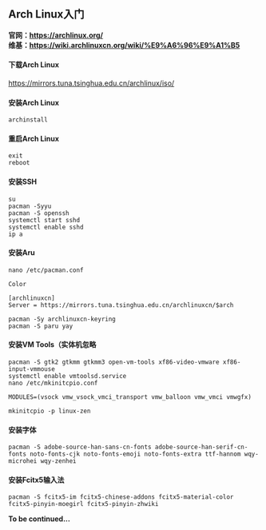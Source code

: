 ## Arch Linux入门
**官网：https://archlinux.org/**  
**维基：https://wiki.archlinuxcn.org/wiki/%E9%A6%96%E9%A1%B5**
#### **下载Arch Linux**
https://mirrors.tuna.tsinghua.edu.cn/archlinux/iso/
#### **安装Arch Linux**
`archinstall`
#### 重启Arch Linux
`exit`  
`reboot`
#### 安装SSH
`su`  
`pacman -Syyu`  
`pacman -S openssh`  
`systemctl start sshd`  
`systemctl enable sshd`  
`ip a`
#### 安装Aru
`nano /etc/pacman.conf`
```
Color

[archlinuxcn]
Server = https://mirrors.tuna.tsinghua.edu.cn/archlinuxcn/$arch
```
`pacman -Sy archlinuxcn-keyring`  
`pacman -S paru yay`  
#### 安装VM Tools（实体机忽略
`pacman -S gtk2 gtkmm gtkmm3 open-vm-tools xf86-video-vmware xf86-input-vmmouse`  
`systemctl enable vmtoolsd.service`  
`nano /etc/mkinitcpio.conf`  
```
MODULES=(vsock vmw_vsock_vmci_transport vmw_balloon vmw_vmci vmwgfx)
```
`mkinitcpio -p linux-zen`
#### 安装字体  
`pacman -S adobe-source-han-sans-cn-fonts adobe-source-han-serif-cn-fonts noto-fonts-cjk noto-fonts-emoji noto-fonts-extra ttf-hannom wqy-microhei wqy-zenhei`
#### 安装Fcitx5输入法
`pacman -S fcitx5-im fcitx5-chinese-addons fcitx5-material-color fcitx5-pinyin-moegirl fcitx5-pinyin-zhwiki`

**To be continued...**